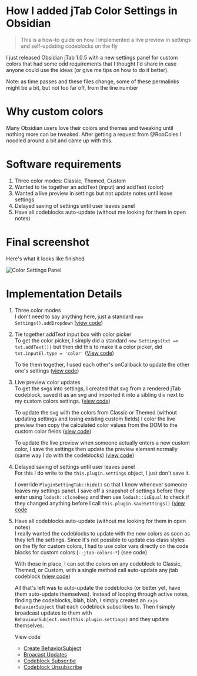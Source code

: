 # How I added jTab Color Settings in Obsidian
>This is a how-to guide on how I implemented a live preview in settings and self-updating codeblocks on the fly

I just released Obsidian jTab 1.0.5 with a new settings panel for custom colors that had some odd requirements that I thought I'd share in case anyone could use the ideas (or give me tips on how to do it better).

Note: as time passes and these files change, some of these permalinks might be a bit, but not too far off, from the line number

# Why custom colors

Many Obsidian users love their colors and themes and tweaking until nothing more can be tweaked. After getting a request from @RobColes I noodled around a bit and came up with this.

# Software requirements

1. Three color modes: Classic, Themed, Custom
2. Wanted to tie together an addText (input) and addText (color)
3. Wanted a live preview in settings but not update notes until leave settings
4. Delayed saving of settings until user leaves panel
5. Have all codeblocks auto-update (without me looking for them in open notes)

# Final screenshot
Here's what it looks like finished

![Color Settings Panel](https://raw.githubusercontent.com/davfive/obsidian-jtab/main/docs/images/settings-colors-panel.jpg)

# Implementation Details
1. Three color modes  
   I don't need to say anything here, just a standard `new Settings().addDropdown` ([view code](https://github.com/davfive/obsidian-jtab/blob/main/src/jtab-settings.ts#L104))

2. Tie together addText input box with color picker  
   To get the color picker, I simply did a standard `new Settings(txt => txt.addText())` but then did this to make it a color picker, did `txt.inputEl.type = 'color'` ([View code](https://github.com/davfive/obsidian-jtab/blob/main/src/jtab-settings.ts#L182))

   To tie them together, I used each other's onCallback to update the other one's settings ([view code](https://github.com/davfive/obsidian-jtab/blob/main/src/jtab-settings.ts#L173))

3. Live preview color updates  
   To get the svgs into settings, I created that svg from a rendered jTab codeblock, saved it as an svg and imported it into a sibling div next to my custom colors settings. ([view code](https://github.com/davfive/obsidian-jtab/blob/main/src/jtab-settings.ts#L179))

   To update the svg with the colors from Classic or Themed (without updating settings and losing existing custom fields) I color the live preview then copy the calculated color values from the DOM to the custom color fields ([view code](https://github.com/davfive/obsidian-jtab/blob/main/src/jtab-settings.ts#L179))

   To update the live preview when someone actually enters a new custom color, I save the settings then update the preview element normally (same way I do with the codeblocks) ([view code](https://github.com/davfive/obsidian-jtab/blob/main/src/jtab-settings.ts#L179))


4. Delayed saving of settings until user leaves panel  
   For this I do write to the `this.plugin.settings` object, I just don't save it.

   I override `PluginSettingTab::hide()` so that I know whenever someone leaves my settings panel. I save off a snapshot of settings before they enter using `lodash::cloneDeep` and then use `lodash::isEqual` to check if they changed anything before I call `this.plugin.saveSettings()` ([view code](https://github.com/davfive/obsidian-jtab/blob/main/src/jtab-settings.ts#L159)

5. Have all codeblocks auto-update (without me looking for them in open notes)  
   I really wanted the codeblocks to update with the new colors as soon as they left the settings. Since it's not possible to update css class styles on the fly for custom colors, I had to use color vars directly on the code blocks for custom colors (`--jtab-colors-*`) (see code)

   With those in place, I can set the colors on any codeblock to Classic, Themed, or Custom, with a single method call auto-update any jtab codeblock ([view code](https://github.com/davfive/obsidian-jtab/blob/main/src/jtab-utils.ts#L69))

   All that's left was to auto-update the codeblocks (or better yet, have them auto-update themselves). Instead of looping through active notes, finding the codeblocks, blah, blah, I simply created an `rxjs BehaviorSubject` that each codeblock subscribes to. Then I simply broadcast updates to them with `BehaviourSubject.next(this.plugin.settings)` and they update themselves.
   
   View code
   * [Create BehaviorSubject](https://github.com/davfive/obsidian-jtab/blob/main/src/main.ts#L14)
   * [Broacast Updates](https://github.com/davfive/obsidian-jtab/blob/main/src/main.ts#L39)
   * [Codeblock Subscribe](https://github.com/davfive/obsidian-jtab/blob/main/src/main.ts#L14)
   * [Codeblock Unsubscribe](https://github.com/davfive/obsidian-jtab/blob/main/src/jtab-codeblock.ts#L132)
